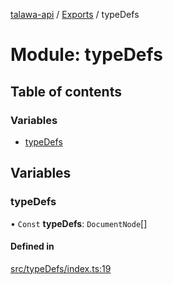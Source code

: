 [talawa-api](../README.md) / [Exports](../modules.md) / typeDefs

# Module: typeDefs

## Table of contents

### Variables

- [typeDefs](typeDefs.md#typedefs)

## Variables

### typeDefs

• `Const` **typeDefs**: `DocumentNode`[]

#### Defined in

[src/typeDefs/index.ts:19](https://github.com/PalisadoesFoundation/talawa-api/blob/8707a9c/src/typeDefs/index.ts#L19)
